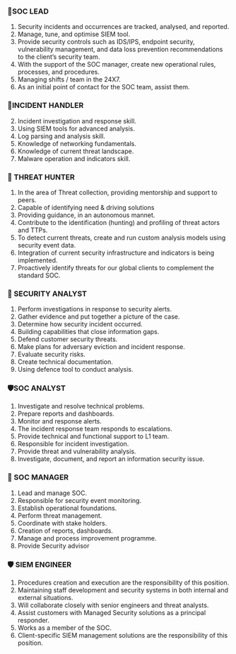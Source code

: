 ### 🔹SOC LEAD 

1. Security incidents and occurrences are tracked, analysed, and reported.
2. Manage, tune, and optimise SIEM tool.
3. Provide security controls such as IDS/IPS, endpoint security, vulnerability management, and data loss prevention recommendations to the client’s security team.
4. With the support of the SOC manager, create new operational rules, processes, and procedures.
5. Managing shifts / team in the 24X7.
6. As an initial point of contact for the SOC team, assist them.


### 🔻INCIDENT HANDLER

2. Incident investigation and response skill.
1. Using SIEM tools for advanced analysis.
3. Log parsing and analysis skill.
4. Knowledge of networking fundamentals.
5. Knowledge of current threat landscape.
6. Malware operation and indicators skill.

### 🥲 THREAT HUNTER

1. In the area of Threat collection, providing mentorship and support to peers.
2. Capable of identifying need & driving solutions
3. Providing guidance, in an autonomous mannet.
4. Contribute to the identification (hunting) and profiling of threat actors and TTPs.
5. To detect current threats, create and run custom analysis models using security event data.
6. Integration of current security infrastructure and indicators is being implemented.
7. Proactively identify threats for our global clients to complement the standard SOC. 

### 🔷 SECURITY ANALYST 

1. Perform investigations in response to security alerts.
2. Gather evidence and put together a picture of the case.
3. Determine how security incident occurred.
4. Building capabilities that close information gaps.
5. Defend customer security threats.
6. Make plans for adversary eviction and incident response.
7. Evaluate security risks.
8. Create technical documentation.
9. Using defence tool to conduct analysis. 



### 🛡SOC ANALYST 
1. Investigate and resolve technical problems.
2. Prepare reports and dashboards.
3. Monitor and response alerts.
4. The incident response team responds to escalations.
5. Provide technical and functional support to L1 team.
6. Responsible for incident investigation.
7. Provide threat and vulnerability analysis.
8. Investigate, document, and report an information security issue.


### 🔑 SOC MANAGER

1. Lead and manage SOC.
2. Responsible for security event monitoring.
3. Establish operational foundations.
4. Perform threat management.
5. Coordinate with stake holders.
6. Creation of reports, dashboards.
7. Manage and process improvement programme.
8. Provide Security advisor 


### 🛡 SIEM ENGINEER

1. Procedures creation and execution are the responsibility of this position.
2. Maintaining staff development and security systems in both internal and external situations.
3. Will collaborate closely with senior engineers and threat analysts.
4. Assist customers with Managed Security solutions as a principal responder.
5. Works as a member of the SOC.
6. Client-specific SIEM management solutions are the responsibility of this position.
